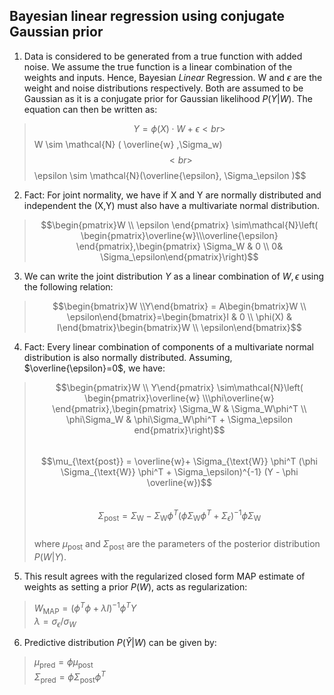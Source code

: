 ## Bayesian linear regression using conjugate Gaussian prior

1. Data is considered to be generated from a true function with added noise. We assume the true function is a linear combination of the weights and inputs. Hence, Bayesian *Linear* Regression. W and $\epsilon$ are the weight and noise distributions respectively. Both are assumed to be Gaussian as it is a conjugate prior for Gaussian likelihood $P(Y|W)$. The equation can then be written as:  
> $$Y = \phi(X) \cdot W + \epsilon <br>
> $$W \sim \mathcal{N} ( \overline{w} ,\Sigma_w)$$ <br> 
> $$\epsilon \sim \mathcal{N}(\overline{\epsilon}, \Sigma_\epsilon )$$

2.  Fact: For joint normality, we have if X and Y are normally distributed and independent the (X,Y) must also have a multivariate normal distribution. 
> $$\begin{pmatrix}W \\ \epsilon \end{pmatrix} \sim\mathcal{N}\left( \begin{pmatrix}\overline{w}\\\overline{\epsilon}  \end{pmatrix},\begin{pmatrix} \Sigma_W & 0 \\ 0& \Sigma_\epsilon\end{pmatrix}\right)$$

3. We can write the joint distribution $Y$ as a linear combination of $W,\epsilon$ using the following relation:
> $$\begin{bmatrix}W \\Y\end{bmatrix} = A\begin{bmatrix}W \\ \epsilon\end{bmatrix}=\begin{bmatrix}I & 0 \\ \phi(X) & I\end{bmatrix}\begin{bmatrix}W \\ \epsilon\end{bmatrix}$$

4. Fact: Every linear combination of components of a multivariate normal distribution is also normally distributed. Assuming, $\overline{\epsilon}=0$,  we have: 
> $$\begin{pmatrix}W \\ Y\end{pmatrix} \sim\mathcal{N}\left( \begin{pmatrix}\overline{w} \\\phi\overline{w}  \end{pmatrix},\begin{pmatrix} \Sigma_W & \Sigma_W\phi^T \\ \phi\Sigma_W & \phi\Sigma_W\phi^T + \Sigma_\epsilon end{pmatrix}\right)$$ <br>
$$\mu_{\text{post}} = \overline{w}+ \Sigma_{\text{W}} \phi^T (\phi \Sigma_{\text{W}} \phi^T + \Sigma_\epsilon)^{-1} (Y - \phi \overline{w})$$ <br>
$$\Sigma_{\text{post}} = \Sigma_{\text{W}} - \Sigma_{\text{W}} \phi^T (\phi \Sigma_{\text{W}} \phi^T + \Sigma_\epsilon)^{-1} \phi \Sigma_{\text{W}}$$ <br> 
where $\mu_{\text{post}}$ and $\Sigma_{\text{post}}$ are the parameters of the posterior distribution $P(W|Y)$.

5. This result agrees with the regularized closed form MAP estimate of weights as setting a prior $P(W)$, acts as regularization: 
> $W_{\text{MAP}}= (\phi^T\phi + \lambda I)^{-1}\phi^TY$ <br>
  $\lambda= {\sigma_{\epsilon}}/{\sigma_{W}}$

6. Predictive distribution $P(\hat{Y}|W)$ can  be given by: 
>  $\mu_{\text{pred}}= \phi\mu_{\text{post}}$ <br>
>  $\Sigma_{\text{pred}}= \phi\Sigma_{\text{post}}\phi^T$

